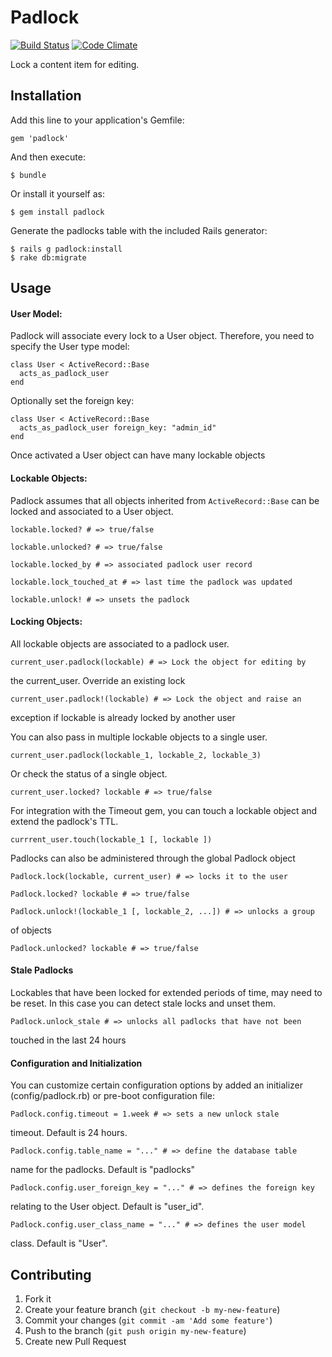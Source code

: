 # Padlock

[![Build Status](https://travis-ci.org/acuppy/padlock.png?branch=master)](https://travis-ci.org/acuppy/padlock) [![Code Climate](https://codeclimate.com/github/acuppy/padlock.png)](https://codeclimate.com/github/acuppy/padlock)

Lock a content item for editing.

## Installation

Add this line to your application's Gemfile:

    gem 'padlock'

And then execute:

    $ bundle

Or install it yourself as:

    $ gem install padlock

Generate the padlocks table with the included Rails generator:

    $ rails g padlock:install
    $ rake db:migrate

## Usage

#### User Model:

Padlock will associate every lock to a User object.  Therefore, you need
to specify the User type model:

    class User < ActiveRecord::Base
      acts_as_padlock_user
    end

Optionally set the foreign key:

    class User < ActiveRecord::Base
      acts_as_padlock_user foreign_key: "admin_id"
    end

Once activated a User object can have many lockable objects

#### Lockable Objects:

Padlock assumes that all objects inherited from `ActiveRecord::Base` can
be locked and associated to a User object.

    lockable.locked? # => true/false

    lockable.unlocked? # => true/false

    lockable.locked_by # => associated padlock user record

    lockable.lock_touched_at # => last time the padlock was updated

    lockable.unlock! # => unsets the padlock

#### Locking Objects:

All lockable objects are associated to a padlock user.

    current_user.padlock(lockable) # => Lock the object for editing by
the current_user. Override an existing lock

    current_user.padlock!(lockable) # => Lock the object and raise an
exception if lockable is already locked by another user

You can also pass in multiple lockable objects to a single user.

    current_user.padlock(lockable_1, lockable_2, lockable_3)

Or check the status of a single object.

    current_user.locked? lockable # => true/false

For integration with the Timeout gem, you can touch a lockable object
and extend the padlock's TTL.

    currrent_user.touch(lockable_1 [, lockable ])

Padlocks can also be administered through the global Padlock object

    Padlock.lock(lockable, current_user) # => locks it to the user

    Padlock.locked? lockable # => true/false

    Padlock.unlock!(lockable_1 [, lockable_2, ...]) # => unlocks a group
of objects

    Padlock.unlocked? lockable # => true/false

#### Stale Padlocks

Lockables that have been locked for extended periods of time, may need
to be reset.  In this case you can detect stale locks and unset them.

    Padlock.unlock_stale # => unlocks all padlocks that have not been
touched in the last 24 hours

#### Configuration and Initialization

You can customize certain configuration options by added an initializer
(config/padlock.rb) or pre-boot configuration file:

    Padlock.config.timeout = 1.week # => sets a new unlock stale
timeout.  Default is 24 hours.

    Padlock.config.table_name = "..." # => define the database table
name for the padlocks.  Default is "padlocks"

    Padlock.config.user_foreign_key = "..." # => defines the foreign key
relating to the User object.  Default is "user_id".

    Padlock.config.user_class_name = "..." # => defines the user model
class.  Default is "User".

## Contributing

1. Fork it
2. Create your feature branch (`git checkout -b my-new-feature`)
3. Commit your changes (`git commit -am 'Add some feature'`)
4. Push to the branch (`git push origin my-new-feature`)
5. Create new Pull Request
